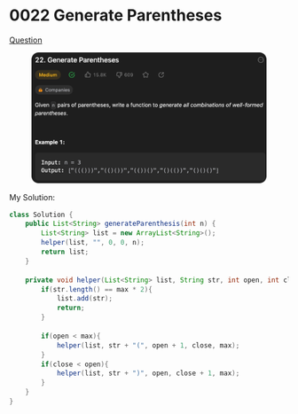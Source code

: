 # 0022 Generate Parentheses

[Question](https://leetcode.com/problems/generate-parentheses/description/?envType=study-plan\&id=algorithm-ii)

<figure><img src="../.gitbook/assets/image (1) (3).png" alt=""><figcaption></figcaption></figure>



My Solution:

```java
class Solution {
    public List<String> generateParenthesis(int n) {
        List<String> list = new ArrayList<String>();
        helper(list, "", 0, 0, n);
        return list;
    }

    private void helper(List<String> list, String str, int open, int close, int max){
        if(str.length() == max * 2){
            list.add(str);
            return;
        }

        if(open < max){
            helper(list, str + "(", open + 1, close, max);
        }
        if(close < open){
            helper(list, str + ")", open, close + 1, max);
        }
    }
}
```
